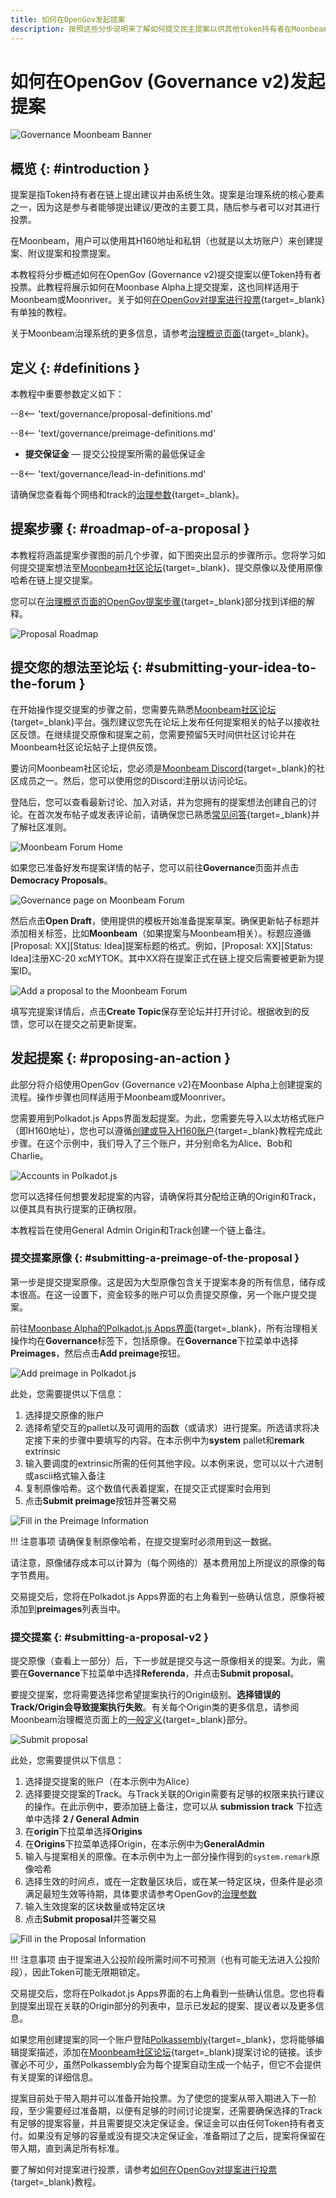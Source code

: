 ```yaml
---
title: 如何在OpenGov发起提案
description: 按照这些分步说明来了解如何提交民主提案以供其他token持有者在Moonbeam上的Governance v2 (OpenGov)中投票。 
---
```


# 如何在OpenGov (Governance v2)发起提案

![Governance Moonbeam Banner](/images/tokens/governance/proposals/governance-proposal-banner.png)

## 概览 {: #introduction }

提案是指Token持有者在链上提出建议并由系统生效。提案是治理系统的核心要素之一，因为这是参与者能够提出建议/更改的主要工具，随后参与者可以对其进行投票。

在Moonbeam，用户可以使用其H160地址和私钥（也就是以太坊账户）来创建提案、附议提案和投票提案。

本教程将分步概述如何在OpenGov (Governance v2)提交提案以便Token持有者投票。此教程将展示如何在Moonbase Alpha上提交提案，这也同样适用于Moonbeam或Moonriver。关于如何[在OpenGov对提案进行投票](/tokens/governance/voting/){target=_blank}有单独的教程。

关于Moonbeam治理系统的更多信息，请参考[治理概览页面](/learn/features/governance/){target=_blank}。

## 定义 {: #definitions }

本教程中重要参数定义如下：

--8<-- 'text/governance/proposal-definitions.md'

--8<-- 'text/governance/preimage-definitions.md'

 - **提交保证金** — 提交公投提案所需的最低保证金

--8<-- 'text/governance/lead-in-definitions.md'

请确保您查看每个网络和track的[治理参数](/learn/features/governance/#governance-parameters-v2){target=_blank}。

## 提案步骤 {: #roadmap-of-a-proposal }

本教程将涵盖提案步骤图的前几个步骤，如下图突出显示的步骤所示。您将学习如何提交提案想法至[Moonbeam社区论坛](https://forum.moonbeam.foundation/){target=_blank}、提交原像以及使用原像哈希在链上提交提案。

您可以在[治理概览页面的OpenGov提案步骤](/learn/features/governance/#roadmap-of-a-proposal-v2){target=_blank}部分找到详细的解释。

![Proposal Roadmap](/images/tokens/governance/proposals/proposal-roadmap.png)

## 提交您的想法至论坛 {: #submitting-your-idea-to-the-forum }

在开始操作提交提案的步骤之前，您需要先熟悉[Moonbeam社区论坛](https://forum.moonbeam.foundation/){target=_blank}平台。强烈建议您先在论坛上发布任何提案相关的帖子以接收社区反馈。在继续提交原像和提案之前，您需要预留5天时间供社区讨论并在Moonbeam社区论坛帖子上提供反馈。

要访问Moonbeam社区论坛，您必须是[Moonbeam Discord](https://discord.com/invite/PfpUATX){target=_blank}的社区成员之一。然后，您可以使用您的Discord注册以访问论坛。

登陆后，您可以查看最新讨论、加入对话，并为您拥有的提案想法创建自己的讨论。在首次发布帖子或发表评论前，请确保您已熟悉[常见问答](https://forum.moonbeam.foundation/faq){target=_blank}并了解社区准则。

![Moonbeam Forum Home](/images/tokens/governance/treasury-proposals/treasury-proposal-1.png)

如果您已准备好发布提案详情的帖子，您可以前往**Governance**页面并点击**Democracy Proposals**。

![Governance page on Moonbeam Forum](/images/tokens/governance/proposals/proposals-1.png)

然后点击**Open Draft**，使用提供的模板开始准备提案草案。确保更新帖子标题并添加相关标签，比如**Moonbeam**（如果提案与Moonbeam相关）。标题应遵循[Proposal: XX][Status: Idea]提案标题的格式。例如，[Proposal: XX][Status: Idea]注册XC-20 xcMYTOK。其中XX将在提案正式在链上提交后需要被更新为提案ID。

![Add a proposal to the Moonbeam Forum](/images/tokens/governance/proposals/proposals-2.png)

填写完提案详情后，点击**Create Topic**保存至论坛并打开讨论。根据收到的反馈，您可以在提交之前更新提案。

## 发起提案 {: #proposing-an-action }

此部分将介绍使用OpenGov (Governance v2)在Moonbase Alpha上创建提案的流程。操作步骤也同样适用于Moonbeam或Moonriver。

您需要用到Polkadot.js Apps界面发起提案。为此，您需要先导入以太坊格式账户（即H160地址），您也可以遵循[创建或导入H160账户](/tokens/connect/polkadotjs/#creating-or-importing-an-h160-account){target=_blank}教程完成此步骤。在这个示例中，我们导入了三个账户，并分别命名为Alice、Bob和Charlie。

![Accounts in Polkadot.js](/images/tokens/governance/proposals/proposals-3.png)

您可以选择任何想要发起提案的内容，请确保将其分配给正确的Origin和Track，以便其具有执行提案的正确权限。

本教程旨在使用General Admin Origin和Track创建一个链上备注。

### 提交提案原像 {: #submitting-a-preimage-of-the-proposal }

第一步是提交提案原像。这是因为大型原像包含关于提案本身的所有信息，储存成本很高。在这一设置下，资金较多的账户可以负责提交原像，另一个账户提交提案。

前往[Moonbase Alpha的Polkadot.js Apps界面](https://polkadot.js.org/apps/?rpc=wss://wss.api.moonbase.moonbeam.network){target=_blank}，所有治理相关操作均在**Governance**标签下，包括原像。在**Governance**下拉菜单中选择**Preimages**，然后点击**Add preimage**按钮。

![Add preimage in Polkadot.js](/images/tokens/governance/proposals/proposals-4.png)

此处，您需要提供以下信息：

 1. 选择提交原像的账户
 2. 选择希望交互的pallet以及可调用的函数（或请求）进行提案。所选请求将决定接下来的步骤中要填写的内容。在本示例中为**system** pallet和**remark** extrinsic
 3. 输入要调度的extrinsic所需的任何其他字段。以本例来说，您可以以十六进制或ascii格式输入备注
 4. 复制原像哈希。这个数值代表着提案，在提交正式提案时会用到
 5. 点击**Submit preimage**按钮并签署交易

![Fill in the Preimage Information](/images/tokens/governance/proposals/proposals-5.png)

!!! 注意事项
    请确保复制原像哈希，在提交提案时必须用到这一数据。

请注意，原像储存成本可以计算为（每个网络的）基本费用加上所提议的原像的每字节费用。

交易提交后，您将在Polkadot.js Apps界面的右上角看到一些确认信息，原像将被添加到**preimages**列表当中。

### 提交提案 {: #submitting-a-proposal-v2 }

提交原像（查看上一部分）后，下一步就是提交与这一原像相关的提案。为此，需要在**Governance**下拉菜单中选择**Referenda**，并点击**Submit proposal**。

要提交提案，您将需要选择您希望提案执行的Origin级别。**选择错误的Track/Origin会导致提案执行失败**。有关每个Origin类的更多信息，请参阅Moonbeam治理概览页面上的[一般定义](/learn/features/governance/#general-definitions-gov2){target=_blank}部分。

![Submit proposal](/images/tokens/governance/proposals/proposals-6.png)

此处，您需要提供以下信息：

 1. 选择提交提案的账户（在本示例中为Alice）
 2. 选择要提交提案的Track。与Track关联的Origin需要有足够的权限来执行建议的操作。在此示例中，要添加链上备注，您可以从 **submission track** 下拉选单中选择 **2 / General Admin**
 3. 在**origin**下拉菜单选择**Origins**
 4. 在**Origins**下拉菜单选择Origin，在本示例中为**GeneralAdmin**
 5. 输入与提案相关的原像。在本示例中为上一部分操作得到的`system.remark`原像哈希
 6. 选择生效的时间点，或在一定数量区块后，或在某一特定区块，但条件是必须满足最短生效等待期，具体要求请参考OpenGov的[治理参数](/learn/features/governance/#governance-parameters-v2)
 7. 输入生效提案的区块数量或特定区块
 8. 点击**Submit proposal**并签署交易

![Fill in the Proposal Information](/images/tokens/governance/proposals/proposals-7.png)

!!! 注意事项
    由于提案进入公投阶段所需时间不可预测（也有可能无法进入公投阶段），因此Token可能无限期锁定。

交易提交后，您将在Polkadot.js Apps界面的右上角看到一些确认信息。您也将看到提案出现在关联的Origin部分的列表中，显示已发起的提案、提议者以及更多信息。

如果您用创建提案的同一个账户登陆[Polkassembly](https://moonbeam.polkassembly.io/opengov){target=_blank}，您将能够编辑提案描述，添加在[Moonbeam社区论坛](https://forum.moonbeam.foundation/){target=_blank}提案讨论的链接。该步骤必不可少，虽然Polkassembly会为每个提案自动生成一个帖子，但它不会提供有关提案的详细信息。

提案目前处于带入期并可以准备开始投票。为了使您的提案从带入期进入下一阶段，至少需要经过准备期，以便有足够的时间讨论提案，还需要确保选择的Track有足够的提案容量，并且需要提交决定保证金。保证金可以由任何Token持有者支付。如果没有足够的容量或没有提交决定保证金，准备期过了之后，提案将保留在带入期，直到满足所有标准。

要了解如何对提案进行投票，请参考[如何在OpenGov对提案进行投票](/tokens/governance/voting/){target=_blank}教程。
